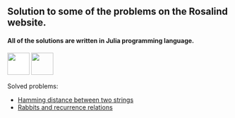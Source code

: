  ## Solution to some of the problems on the Rosalind website.
 #### All of the solutions are written in Julia programming language.
 
[<img src="https://rosalind.info/static/img/logo.png?v=1637535648" height="50px" style="background-color:white"/>](https://rosalind.info/problems/locations/)
[<img src="https://julialang.org/assets/infra/logo.svg" height="50px"/>](https://julialang.org/)
 
 Solved problems:
  - [Hamming distance between two strings](./Hamming_Distance_Between_Two_Strings.jl)
  - [Rabbits and recurrence relations](./Rabbits_and_Recurrence_Relations.jl)
